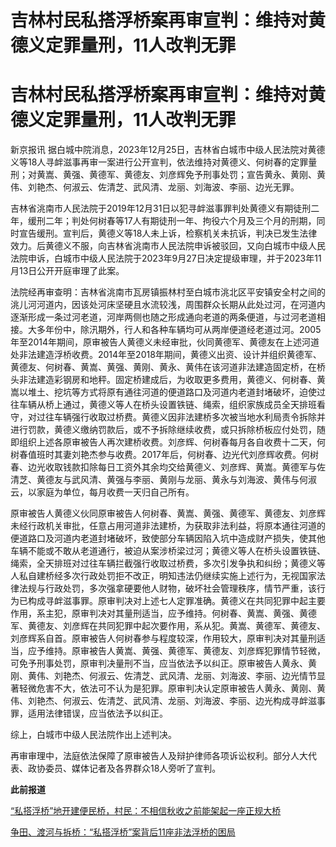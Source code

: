 # 吉林村民私搭浮桥案再审宣判：维持对黄德义定罪量刑，11人改判无罪

# 吉林村民私搭浮桥案再审宣判：维持对黄德义定罪量刑，11人改判无罪

新京报讯
据白城中院消息，2023年12月25日，吉林省白城市中级人民法院对黄德义等18人寻衅滋事再审一案进行公开宣判，依法维持对黄德义、何树春的定罪量刑；对黄嵩、黄强、黄德军、黄德友、刘彦辉免予刑事处罚；宣告黄永、黄刚、黄伟、刘艳杰、何淑云、佐清芝、武风清、龙丽、刘海波、李丽、边光无罪。

吉林省洮南市人民法院于2019年12月31日以犯寻衅滋事罪判处黄德义有期徒刑二年，缓刑二年；判处何树春等17人有期徒刑一年、拘役六个月及三个月的刑期，同时宣告缓刑。宣判后，黄德义等18人未上诉，检察机关未抗诉，判决已发生法律效力。后黄德义不服，向吉林省洮南市人民法院申诉被驳回，又向白城市中级人民法院申诉，白城市中级人民法院于2023年9月27日决定提级审理，并于2023年11月13日公开开庭审理了此案。

法院经再审查明：吉林省洮南市瓦房镇振林村至白城市洮北区平安镇安全村之间的洮儿河河道内，因该处河床坚硬且水流较浅，周围群众长期从此处过河，在河道内逐渐形成一条过河老道，河岸两侧也随之形成通向老道的两条便道，与过河老道相接。大多年份中，除汛期外，行人和各种车辆均可从两岸便道经老道过河。2005年至2014年期间，原审被告人黄德义未经审批，伙同黄德军、黄德友在上述河道处非法建造浮桥收费。2014年至2018年期间，黄德义出资、设计并组织黄德军、黄德友、何树春、黄嵩、黄强、黄刚、黄永、黄伟在该河道非法建造固定桥，在桥头非法建造彩钢房和地秤。固定桥建成后，为收取更多费用，黄德义、何树春、黄嵩以堆土、挖坑等方式将原有通往河道的便道路口及河道内老道封堵破坏，迫使过往车辆从桥上通过，黄德义等人在桥头设置铁链、绳索，组织家族成员全天排班看守，对过往车辆强行收取过桥费。黄德义因非法建桥多次被当地水利局责令拆除并进行罚款，黄德义缴纳罚款后，或不予拆除继续收费，或只拆除桥板应付处罚，随即组织上述各原审被告人再次建桥收费。刘彦辉、何树春每月各自收费十二天，何树春值班时其妻刘艳杰参与收费。2017年后，何树春、边光代刘彦辉收费。何树春、边光收取钱款扣除每日工资外其余均交给黄德义、刘彦辉、黄嵩。黄德军与佐清芝、黄德友与武风清、黄强与李丽、黄刚与龙丽、黄永与刘海波、黄伟与何淑云，以家庭为单位，每月收费一天归自己所有。

原审被告人黄德义伙同原审被告人何树春、黄嵩、黄强、黄德军、黄德友、刘彦辉未经行政机关审批，任意占用河道非法建桥，为获取非法利益，将原本通往河道的便道路口及河道内老道封堵破坏，致使部分车辆因陷入坑中造成财产损失，使其他车辆不能或不敢从老道通行，被迫从案涉桥梁过河；黄德义等人在桥头设置铁链、绳索，全天排班对过往车辆拦截强行收取过桥费，多次引发争执和纠纷；黄德义等人私自建桥经多次行政处罚拒不改正，明知违法仍继续实施上述行为，无视国家法律法规与行政处罚，多次强拿硬要他人财物，破坏社会管理秩序，情节严重，该行为已构成寻衅滋事罪。原审判决对上述七人定罪准确。黄德义在共同犯罪中起主要作用，系主犯，原审判决对其量刑适当，应予维持。何树春、黄嵩、黄强、黄德军、黄德友、刘彦辉在共同犯罪中起次要作用，系从犯。黄嵩、黄德军、黄德友、刘彦辉系自首。原审被告人何树春参与程度较深，作用较大，原审判决对其量刑适当，应予维持。原审被告人黄嵩、黄强、黄德军、黄德友、刘彦辉犯罪情节轻微，可免予刑事处罚，原审判决量刑不当，应当依法予以纠正。原审被告人黄永、黄刚、黄伟、刘艳杰、何淑云、佐清芝、武风清、龙丽、刘海波、李丽、边光情节显著轻微危害不大，依法可不认为是犯罪。原审判决认定原审被告人黄永、黄刚、黄伟、刘艳杰、何淑云、佐清芝、武风清、龙丽、刘海波、李丽、边光构成寻衅滋事罪，适用法律错误，应当依法予以纠正。

综上，白城市中级人民法院作出上述判决。

再审审理中，法庭依法保障了原审被告人及辩护律师各项诉讼权利。部分人大代表、政协委员、媒体记者及各界群众18人旁听了宣判。

**此前报道**

[“私搭浮桥”地开建便民桥，村民：不相信秋收之前能架起一座正规大桥](https://news.qq.com/rain/a/20230717A00TP600)

[争田、渡河与拆桥：“私搭浮桥”案背后11座非法浮桥的困局](https://news.qq.com/rain/a/20230716A00BSZ00)

